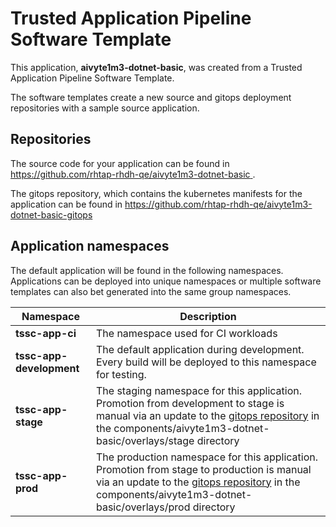 # Trusted Application Pipeline Software Template

This application, **aivyte1m3-dotnet-basic**, was created from a Trusted Application Pipeline Software Template.

The software templates create a new source and gitops deployment repositories with a sample source application. 

## Repositories

The source code for your application can be found in [https://github.com/rhtap-rhdh-qe/aivyte1m3-dotnet-basic ](https://github.com/rhtap-rhdh-qe/aivyte1m3-dotnet-basic ).
 
The gitops repository, which contains the kubernetes manifests for the application can be found in 
[https://github.com/rhtap-rhdh-qe/aivyte1m3-dotnet-basic-gitops ](https://github.com/rhtap-rhdh-qe/aivyte1m3-dotnet-basic-gitops ) 

## Application namespaces 

The default application will be found in the following namespaces. Applications can be deployed into unique namespaces or multiple software templates can also bet generated into the same group namespaces.  

|  Namespace   |  Description   |  
| -------- | -------- |
| **tssc-app-ci** | The namespace used for CI workloads |
| **tssc-app-development** | The default application during development. Every build will be deployed to this namespace for testing. |
| **tssc-app-stage** | The staging namespace for this application. Promotion from development to stage is manual via an update to the [gitops repository](https://github.com/rhtap-rhdh-qe/aivyte1m3-dotnet-basic-gitops ) in the components/aivyte1m3-dotnet-basic/overlays/stage directory |
| **tssc-app-prod** | The production namespace for this application. Promotion from stage to production is manual via an update to the [gitops repository](https://github.com/rhtap-rhdh-qe/aivyte1m3-dotnet-basic-gitops ) in the components/aivyte1m3-dotnet-basic/overlays/prod directory |